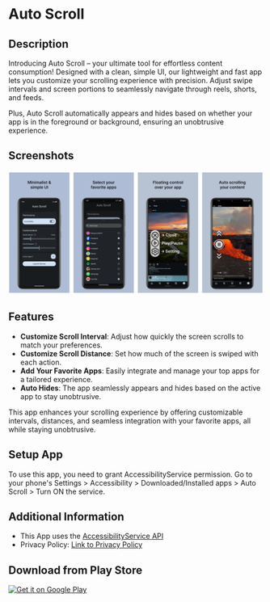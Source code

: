 # Auto Scroll

## Description
Introducing Auto Scroll – your ultimate tool for effortless content consumption! Designed with a clean, simple UI, our lightweight and fast app lets you customize your scrolling experience with precision. Adjust swipe intervals and screen portions to seamlessly navigate through reels, shorts, and feeds.

Plus, Auto Scroll automatically appears and hides based on whether your app is in the foreground or background, ensuring an unobtrusive experience.

## Screenshots
![Screenshot 1](https://github.com/ZurichBlade/Auto-Scroll/blob/main/AutoScrollSS.png?raw=true)


## Features
- **Customize Scroll Interval**: Adjust how quickly the screen scrolls to match your preferences.
- **Customize Scroll Distance**: Set how much of the screen is swiped with each action.
- **Add Your Favorite Apps**: Easily integrate and manage your top apps for a tailored experience.
- **Auto Hides**: The app seamlessly appears and hides based on the active app to stay unobtrusive.

This app enhances your scrolling experience by offering customizable intervals, distances, and seamless integration with your favorite apps, all while staying unobtrusive.

## Setup App
To use this app, you need to grant AccessibilityService permission. Go to your phone's Settings > Accessibility > Downloaded/Installed apps > Auto Scroll > Turn ON the service.


## Additional Information
- This App uses the [AccessibilityService API](https://developer.android.com/reference/android/accessibilityservice/AccessibilityService) 
- Privacy Policy: [Link to Privacy Policy](https://zurichblade.github.io/Lock-App-Privacy-Policy/Privacy%20Policy.html)


## Download from Play Store
[![Get it on Google Play](https://upload.wikimedia.org/wikipedia/commons/thumb/7/78/Google_Play_Store_badge_EN.svg/270px-Google_Play_Store_badge_EN.svg.png)](https://play.google.com/store/apps/details?id=com.berry.autoscroll)
